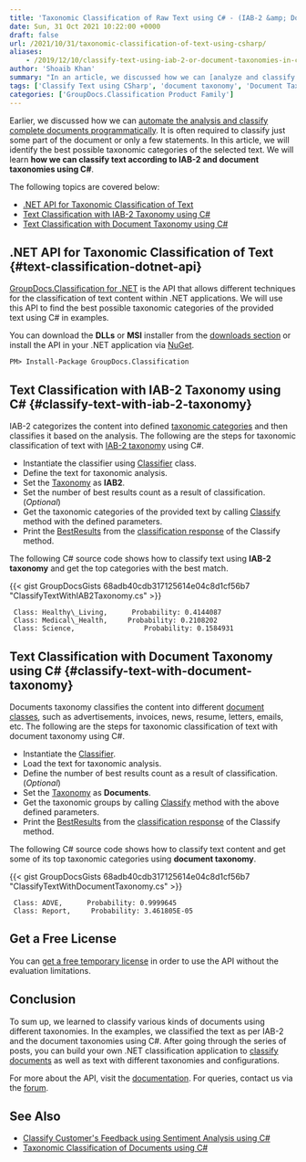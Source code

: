 ```yaml
---
title: 'Taxonomic Classification of Raw Text using C# - (IAB-2 &amp; Document Taxonomy)'
date: Sun, 31 Oct 2021 10:22:00 +0000
draft: false
url: /2021/10/31/taxonomic-classification-of-text-using-csharp/
aliases:
    - /2019/12/10/classify-text-using-iab-2-or-document-taxonomies-in-csharp/
author: 'Shoaib Khan'
summary: "In an article, we discussed how we can [analyze and classify complete documents programmatically][1]. It is often required to classify just some part of the document or only a few statements. In this article, we will identify the best possible taxonomic categories of the selected text. We will learn **how we can classify text according to IAB-2 and document taxonomies using C#**."
tags: ['Classify Text using CSharp', 'document taxonomy', 'Document Taxonomy using CSharp', 'Taxonomic Classification using CSharp', 'Text Classification using CSharp']
categories: ['GroupDocs.Classification Product Family']
---
```


Earlier, we discussed how we can [automate the analysis and classify complete documents programmatically][2]. It is often required to classify just some part of the document or only a few statements. In this article, we will identify the best possible taxonomic categories of the selected text. We will learn **how we can classify text according to IAB-2 and document taxonomies using C#**.

The following topics are covered below:

- [.NET API for Taxonomic Classification of Text][3]
- [Text Classification with IAB-2 Taxonomy using C#][4]
- [Text Classification with Document Taxonomy using C#][5]

## .NET API for Taxonomic Classification of Text {#text-classification-dotnet-api}

[GroupDocs.Classification for .NET][6] is the API that allows different techniques for the classification of text content within .NET applications. We will use this API to find the best possible taxonomic categories of the provided text using C# in examples.

You can download the **DLLs** or **MSI** installer from the [downloads section][7] or install the API in your .NET application via [NuGet][8].

```
PM> Install-Package GroupDocs.Classification
```

## Text Classification with IAB-2 Taxonomy using C# {#classify-text-with-iab-2-taxonomy}

IAB-2 categorizes the content into defined [taxonomic categories][9] and then classifies it based on the analysis. The following are the steps for taxonomic classification of text with [IAB-2 taxonomy][10] using C#.

*   Instantiate the classifier using [Classifier][11] class.
*   Define the text for taxonomic analysis.
*   Set the [Taxonomy][12] as **IAB2**.
*   Set the number of best results count as a result of classification. (_Optional_)
*   Get the taxonomic categories of the provided text by calling [Classify][13] method with the defined parameters.
*   Print the [BestResults][14] from the [classification response][15] of the Classify method.

The following C# source code shows how to classify text using **IAB-2 taxonomy** and get the top categories with the best match.

{{< gist GroupDocsGists 68adb40cdb317125614e04c8d1cf56b7 "ClassifyTextWithIAB2Taxonomy.cs" >}}

```
 Class: Healthy\_Living,      Probability: 0.4144087
 Class: Medical\_Health,     Probability: 0.2108202
 Class: Science,                 Probability: 0.1584931
```

## Text Classification with Document Taxonomy using C# {#classify-text-with-document-taxonomy}

Documents taxonomy classifies the content into different [document classes][16], such as advertisements, invoices, news, resume, letters, emails, etc. The following are the steps for taxonomic classification of text with document taxonomy using C#.

*   Instantiate the [Classifier][17].
*   Load the text for taxonomic analysis.
*   Define the number of best results count as a result of classification. (_Optional_)
*   Set the [Taxonomy][18] as **Documents**.
*   Get the taxonomic groups by calling [Classify][19] method with the above defined parameters.
*   Print the [BestResults][20] from the [classification response][21] of the Classify method.

The following C# source code shows how to classify text content and get some of its top taxonomic categories using **document taxonomy**.

{{< gist GroupDocsGists 68adb40cdb317125614e04c8d1cf56b7 "ClassifyTextWithDocumentTaxonomy.cs" >}}

```
 Class: ADVE,      Probability: 0.9999645
 Class: Report,     Probability: 3.461805E-05
```

## Get a Free License

You can [get a free temporary license][22] in order to use the API without the evaluation limitations.

## Conclusion

To sum up, we learned to classify various kinds of documents using different taxonomies. In the examples, we classified the text as per IAB-2 and the document taxonomies using C#. After going through the series of posts, you can build your own .NET classification application to [classify documents][23] as well as text with different taxonomies and configurations.

For more about the API, visit the [documentation][24]. For queries, contact us via the [forum][25].

## See Also

*   [Classify Customer's Feedback using Sentiment Analysis using C#][26]
*   [Taxonomic Classification of Documents using C#][27]







[1]: https://blog.groupdocs.com/2021/10/27/taxonomic-classification-of-documents-using-csharp/
[2]: https://blog.groupdocs.com/2021/10/27/taxonomic-classification-of-documents-using-csharp/
[3]: #text-classification-dotnet-api
[4]: #classify-text-with-iab-2-taxonomy
[5]: #classify-text-with-document-taxonomy
[6]: https://products.groupdocs.com/classification/
[7]: https://downloads.groupdocs.com/classification/net
[8]: https://www.nuget.org/packages/groupdocs.classification
[9]: https://docs.groupdocs.com/classification/net/taxonomies/
[10]: https://www.iab.com/guidelines/content-taxonomy/
[11]: https://apireference.groupdocs.com/classification/net/groupdocs.classification/classifier
[12]: https://apireference.groupdocs.com/classification/net/groupdocs.classification/taxonomy
[13]: https://apireference.groupdocs.com/classification/net/groupdocs.classification/classifier/methods/classify/index
[14]: https://apireference.groupdocs.com/classification/net/groupdocs.classification.dto/classificationresponse/properties/bestresults
[15]: https://apireference.groupdocs.com/classification/net/groupdocs.classification.dto/classificationresponse/properties/index
[16]: https://docs.groupdocs.com/classification/net/taxonomies/
[17]: https://apireference.groupdocs.com/classification/net/groupdocs.classification/classifier
[18]: https://apireference.groupdocs.com/classification/net/groupdocs.classification/taxonomy
[19]: https://apireference.groupdocs.com/classification/net/groupdocs.classification/classifier/methods/classify/index
[20]: https://apireference.groupdocs.com/classification/net/groupdocs.classification.dto/classificationresponse/properties/bestresults
[21]: https://apireference.groupdocs.com/classification/net/groupdocs.classification.dto/classificationresponse/properties/index
[22]: https://purchase.groupdocs.com/temporary-license
[23]: https://blog.groupdocs.com/2021/10/27/taxonomic-classification-of-documents-using-csharp/
[24]: https://docs.groupdocs.com/classification
[25]: https://forum.groupdocs.com/
[26]: https://blog.groupdocs.com/2020/06/17/classify-customers-feedback-using-sentiment-analysis-in-csharp/
[27]: https://blog.groupdocs.com/2021/10/27/taxonomic-classification-of-documents-using-csharp/

